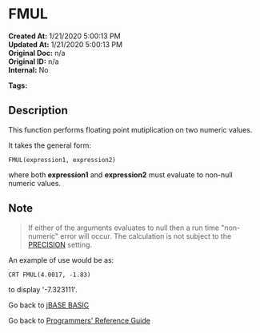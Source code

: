 # FMUL

**Created At:** 1/21/2020 5:00:13 PM  
**Updated At:** 1/21/2020 5:00:13 PM  
**Original Doc:** n/a  
**Original ID:** n/a  
**Internal:** No  

**Tags:**
<badge text='mathematical operations' vertical='middle' />
<badge text='floating point operations' vertical='middle' />

## Description

This function performs floating point mutiplication on two numeric values.

It takes the general form:

```
FMUL(expression1, expression2)
```

where both **expression1** and **expression2** must evaluate to non-null numeric values.

## Note

> If either of the arguments evaluates to null then a run time "non-numeric" error will occur.
> The calculation is not subject to the [PRECISION](./../precision) setting.

An example of use would be as:

```
CRT FMUL(4.0017, -1.83)
```

to display '-7.323111'.

Go back to [jBASE BASIC](./../README.md)

Go back to [Programmers' Reference Guide](./../../reference-guides/jbc/README.md)

  
<PageFooter />
